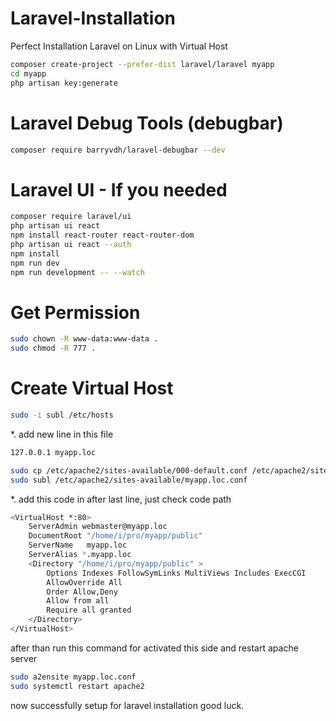 # Laravel-Installation
Perfect Installation Laravel on Linux with Virtual Host
```bash
composer create-project --prefer-dist laravel/laravel myapp
cd myapp
php artisan key:generate
```


# Laravel Debug Tools (debugbar)
```bash
composer require barryvdh/laravel-debugbar --dev
```

# Laravel UI - If you needed
```bash
composer require laravel/ui
php artisan ui react
npm install react-router react-router-dom
php artisan ui react --auth
npm install
npm run dev
npm run development -- --watch

```
# Get Permission
```bash
sudo chown -R www-data:www-data .
sudo chmod -R 777 .
```
# Create Virtual Host

```bash
sudo -i subl /etc/hosts

```
*. add new line in this file

```bash
127.0.0.1 myapp.loc

```

```bash
sudo cp /etc/apache2/sites-available/000-default.conf /etc/apache2/sites-available/myapp.loc.conf
sudo subl /etc/apache2/sites-available/myapp.loc.conf

```
*. add this code in after last line, just check code path

```bash
<VirtualHost *:80>
    ServerAdmin webmaster@myapp.loc
    DocumentRoot "/home/i/pro/myapp/public"
    ServerName   myapp.loc
    ServerAlias *.myapp.loc
    <Directory "/home/i/pro/myapp/public" >
        Options Indexes FollowSymLinks MultiViews Includes ExecCGI
        AllowOverride All
        Order Allow,Deny
        Allow from all
        Require all granted
    </Directory>
</VirtualHost>

```

after than run this command for activated this side and restart apache server

```bash
sudo a2ensite myapp.loc.conf
sudo systemctl restart apache2

```
now successfully setup for laravel installation
good luck.  
